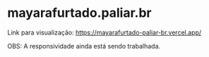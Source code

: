 # mayarafurtado.paliar.br

Link para visualização: https://mayarafurtado-paliar-br.vercel.app/

OBS: A responsividade ainda está sendo trabalhada.
